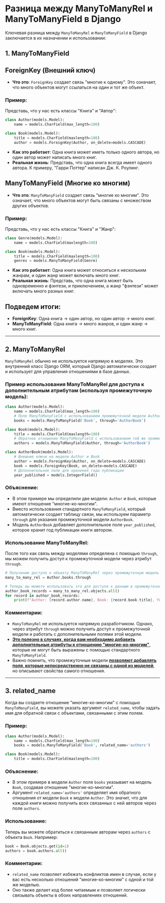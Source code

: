 
# Разница между ManyToManyRel и ManyToManyField в Django

Ключевая разница между `ManyToManyRel` и `ManyToManyField` в Django заключается в их назначении и использовании:

## 1. ManyToManyField

## ForeignKey (Внешний ключ)

- **Что это**: `ForeignKey` создает связь "многие к одному". Это означает, что много объектов могут ссылаться на один и тот же объект.

### Пример:

Представь, что у нас есть классы "Книга" и "Автор":

```python
class Author(models.Model):
    name = models.CharField(max_length=100)

class Book(models.Model):
    title = models.CharField(maxlength=100)
    author = models.ForeignKey(Author, on_delete=models.CASCADE)
```

- **Как это работает**: Одна книга может иметь только одного автора, но один автор может написать много книг.
- **Реальная жизнь**: Представь, что одна книга всегда имеет одного автора. К примеру, "Гарри Поттер" написан Дж. К. Роулинг.

## ManyToManyField (Многие ко многим)

- **Что это**: `ManyToManyField` создает связь "многие ко многим". Это означает, что много объектов могут быть связаны с множеством других объектов.

### Пример:

Представь, что у нас есть классы "Книга" и "Жанр":

```python
class Genre(models.Model):
    name = models.CharField(maxlength=100)

class Book(models.Model):
    title = models.CharField(maxlength=100)
    genres = models.ManyToManyField(Genre)
```

- **Как это работает**: Одна книга может относиться к нескольким жанрам, и один жанр может включать много книг.
- **Реальная жизнь**: Представь, что одна книга может быть одновременно и фэнтези, и приключением, а жанр "фэнтези" может включать много разных книг.

## Подведем итоги:
- **ForeignKey**: Одна книга -> один автор, но один автор -> много книг.
- **ManyToManyField**: Одна книга -> много жанров, и один жанр -> много книг.

---

## 2. ManyToManyRel

`ManyToManyRel` обычно не используется напрямую в моделях. Это внутренний класс Django ORM, который Django автоматически создает и использует для управления отношениями в базе данных.

### Пример использования ManyToManyRel для доступа к дополнительным атрибутам (используя промежуточную модель):

```python
class Author(models.Model):
    name = models.CharField(max_length=100)
    # Поле ManyToManyField с использованием промежуточной модели AuthorBook
    books = models.ManyToManyField('Book', through='AuthorBook')

class Book(models.Model):
    title = models.CharField(maxlength=100)
    # Обратное отношение ManyToManyField с использованием той же промежуточной модели
    authors = models.ManyToManyField(Author, through='AuthorBook')

class AuthorBook(models.Model):
    # Внешние ключи на модели Author и Book
    author = models.ForeignKey(Author, on_delete=models.CASCADE)
    book = models.ForeignKey(Book, on_delete=models.CASCADE)
    # Дополнительное поле для хранения года публикации
    year_published = models.IntegerField()
```

### Объяснение:

- В этом примере мы определили две модели: `Author` и `Book`, которые имеют отношение "многие-ко-многим".  
- Вместо использования стандартного `ManyToManyField`, который автоматически создает таблицу связи, мы используем параметр `through` для указания промежуточной модели `AuthorBook`.
- Модель `AuthorBook` добавляет дополнительное поле `year_published`, которое хранит год публикации книги автором.

### Использование ManyToManyRel:

После того как связь между моделями определена с помощью `through`, мы можем получить доступ к промежуточной модели через атрибут `through`.

```python
# Получение доступа к объекту ManyToManyRel через промежуточную модель
many_to_many_rel = Author.books.through

# Теперь вы можете использовать это для доступа к данным в промежуточной модели, таким как year_published
author_book_records = many_to_many_rel.objects.all()
for record in author_book_records:
    print(f"Author: {record.author.name}, Book: {record.book.title}, Year Published: {record.year_published}")
```

### Комментарии:

- `ManyToManyRel` не используется напрямую разработчиком. Однако, через атрибут `through` можно получить доступ к промежуточной модели и работать с дополнительными полями этой модели.
- <u>**Это полезно в случаях, когда вам необходимо добавить дополнительные атрибуты к отношению "многие-ко-многим"**</u>, которые не могут быть выражены с помощью стандартного `ManyToManyField`.
- Важно помнить, что промежуточные модели <u>**позволяют добавлять поля, которые непосредственно не связаны с одной из моделей**</u>, но описывают свойства самого отношения.

---

## 3. related_name

Когда вы создаете отношение "многие-ко-многим" с помощью `ManyToManyField`, вы можете указать аргумент `related_name`, чтобы задать имя для обратной связи с объектами, связанными с этим полем.

### Пример:

```python
class Author(models.Model):
    name = models.CharField(max_length=100)
    books = models.ManyToManyField('Book', related_name='authors')

class Book(models.Model):
    title = models.CharField(maxlength=100)
```

### Объяснение:

- В этом примере в модели `Author` поле `books` указывает на модель `Book`, создавая отношение "многие-ко-многим".
- Аргумент `related_name='authors'` определяет имя обратного отношения от модели `Book` к модели `Author`. Это значит, что для каждой книги можно получить всех связанных с ней авторов через поле `authors`.

### Использование:

Теперь вы можете обратиться к связанным авторам через `authors` с объекта `Book`. Например:

```python
book = Book.objects.get(id=1)
authors = book.authors.all()
```

### Комментарии:

- `related_name` позволяет избежать конфликтов имен в случае, если у вас есть несколько отношений "многие-ко-многим" с одной и той же моделью.
- Оно также делает код более читаемым и позволяет логически связывать объекты в обоих направлениях отношений.

